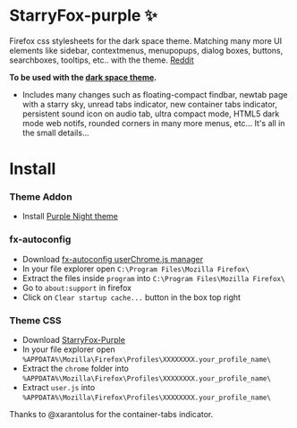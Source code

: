 # StarryFox-purple ✨ 
Firefox css stylesheets for the dark space theme. Matching many more UI elements like sidebar, contextmenus, menupopups, dialog boxes, buttons, searchboxes, tooltips, etc.. with the theme. [Reddit](https://www.reddit.com/r/FirefoxCSS/comments/rb4ckk/starryfox_theme/?utm_source=share&utm_medium=web2x&context=3)

**To be used with the [dark space theme](https://addons.mozilla.org/en-US/firefox/addon/nicothin-space/?utm_source=addons.mozilla.org&utm_medium=referral&utm_content=rating).**

* Includes many changes such as floating-compact findbar, newtab page with a starry sky, unread tabs indicator, new container tabs indicator, persistent sound icon on audio tab, ultra compact mode, HTML5 dark mode web notifs, rounded corners in many more menus, etc... It's all in the small details...
# Install
### Theme Addon
- Install [Purple Night theme](https://addons.mozilla.org/en-US/firefox/addon/purple-night-theme/?utm_content=addons-manager-reviews-link&utm_medium=firefox-browser&utm_source=firefox-browser)
### fx-autoconfig
- Download [fx-autoconfig userChrome.js manager](https://github.com/MrOtherGuy/fx-autoconfig)
- In your file explorer open `C:\Program Files\Mozilla Firefox\`
- Extract the files inside `program` into `C:\Program Files\Mozilla Firefox\`
- Go to `about:support` in firefox
- Click on `Clear startup cache...` button in the box top right
### Theme CSS
- Download [StarryFox-Purple](https://github.com/sagars007/starry-fox)
- In your file explorer open `%APPDATA%\Mozilla\Firefox\Profiles\XXXXXXXX.your_profile_name\`
- Extract the `chrome` folder into `%APPDATA%\Mozilla\Firefox\Profiles\XXXXXXXX.your_profile_name\`
- Extract `user.js` into `%APPDATA%\Mozilla\Firefox\Profiles\XXXXXXXX.your_profile_name\`


Thanks to @xarantolus for the container-tabs indicator.
